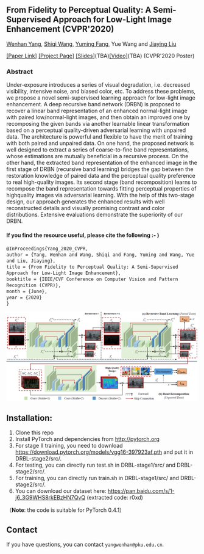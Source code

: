 ## From Fidelity to Perceptual Quality: A Semi-Supervised Approach for Low-Light Image Enhancement (CVPR'2020)

[Wenhan Yang](https://flyywh.github.io/index.html), [Shiqi Wang](https://www.cs.cityu.edu.hk/~shiqwang/), [Yuming Fang](https://sites.google.com/site/leofangyuming/), Yue Wang and [Jiaying Liu](http://www.icst.pku.edu.cn/struct/people/liujiaying.html) 

[[Paper Link]](http://openaccess.thecvf.com/content_CVPR_2020/papers/Yang_From_Fidelity_to_Perceptual_Quality_A_Semi-Supervised_Approach_for_Low-Light_CVPR_2020_paper.pdf) [[Project Page]](https://github.com/flyywh/CVPR-2020-Semi-Low-Light) [[Slides]]()(TBA)[[Video]]()(TBA) (CVPR'2020 Poster)

### Abstract

Under-exposure introduces a series of visual degradation, i.e. decreased visibility, intensive noise, and biased color, etc. To address these problems, we propose a novel semi-supervised learning approach for low-light image enhancement. A deep recursive band network (DRBN) is proposed to recover a linear band representation of an enhanced normal-light image with paired low/normal-light images, and then obtain an improved one by recomposing the given bands via another learnable linear transformation based on a perceptual quality-driven adversarial learning with unpaired data. The architecture is powerful and flexible to have the merit of training with both paired and unpaired data. On one hand, the proposed network is well designed to extract a series of coarse-to-fine band representations, whose estimations are mutually beneficial in a recursive process. On the other hand, the extracted band representation of the enhanced image in the first stage of DRBN (recursive band learning) bridges the gap between the restoration knowledge of paired data and the perceptual quality preference to real high-quality images. Its second stage (band recomposition) learns to recompose the band representation towards fitting perceptual properties of highquality images via adversarial learning. With the help of this two-stage design, our approach generates the enhanced results with well reconstructed details and visually promising contrast and color distributions. Extensive evaluations demonstrate the superiority of our DRBN.

#### If you find the resource useful, please cite the following :- )

```
@InProceedings{Yang_2020_CVPR,
author = {Yang, Wenhan and Wang, Shiqi and Fang, Yuming and Wang, Yue and Liu, Jiaying},
title = {From Fidelity to Perceptual Quality: A Semi-Supervised Approach for Low-Light Image Enhancement},
booktitle = {IEEE/CVF Conference on Computer Vision and Pattern Recognition (CVPR)},
month = {June},
year = {2020}
}
```
<img src="teaser/teaser_DRBN.png" > 

## Installation:

1. Clone this repo
2. Install PyTorch and dependencies from http://pytorch.org 
3. For stage II training, you need to download https://download.pytorch.org/models/vgg16-397923af.pth and put it in DRBL-stage2/src/.
4. For testing, you can directly run test.sh in DRBL-stage1/src/ and DRBL-stage2/src/.
5. For training, you can directly run train.sh in DRBL-stage1/src/ and DRBL-stage2/src/.
6. You can download our dataset here: https://pan.baidu.com/s/1-j6_3G9WHS8rkEBzHN7QvQ (extracted code: r0xd)

（**Note**: the code is suitable for PyTorch 0.4.1）

## Contact

If you have questions, you can contact `yangwenhan@pku.edu.cn`.

